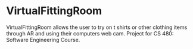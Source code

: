 # VirtualFittingRoom
VirtualFittingRoom allows the user to try on t shirts or other clothing items through AR and using their computers web cam. Project for CS 480: Software Engineering Course. 
